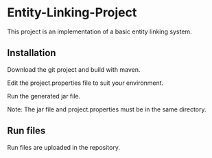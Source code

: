 # Entity-Linking-Project
This project is an implementation of a basic entity linking system.

## Installation
Download the git project and build with maven.

Edit the project.properties file to suit your environment.

Run the generated jar file.

Note: The jar file and project.properties must be in the same directory.

## Run files
Run files are uploaded in the repository.
